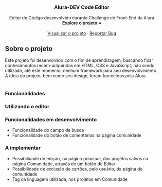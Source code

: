 <div align="center">

  <h3 align="center">Alura-DEV Code Editor</h3>

  <p align="center">
    Editor de Código desenvolvido durante Challenge de Front-End da Alura
    <br>
    <a href="https://github.com/priscilasanches/alurachallenge_frontend"><strong>Explore o projeto »</strong></a>
    <br>
    <br>
    <a href="https://alurachallenge-frontend.vercel.app/">Visualizar o projeto</a>
    ·
    <a href="https://github.com/priscilasanches/alurachallenge_frontend/issues">Reportar Bug</a>

</div>

## Sobre o projeto

Este projeto foi desenvolvido com o fim de aprendizagem, buscando fixar conhecimentos recém-adquiridos em HTML, CSS e JavaScript, não sendo utilizado, até este momento, nenhum framework para seu desenvolvimento.
<br>A ideia do projeto, bem como seu design, foram fornecidos pela Alura.
<br>
<br>
### Funcionalidades

### Utilizando o editor

### Funcionalidades em desenvolvimento
<ul>
  <li>Funcionalidade do campo de busca</li>
  <li>Funcionalidade do botão de comentários na página comunidade</li>
</ul>

### A implementar
<ul>
  <li>Possibilidade de edição, na página principal, dos projetos salvos na página Comunidade, através de um botão de Editar</li>
  <li>Possibilidade de exclusão de cartões, pelo usuário, da página de comunidade</li>
  <li>Tag da linguagem utilizada, nos projetos em Comunidade</li>
</ul>



